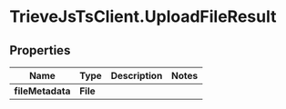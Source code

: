 # TrieveJsTsClient.UploadFileResult

## Properties

Name | Type | Description | Notes
------------ | ------------- | ------------- | -------------
**fileMetadata** | **File** |  | 


